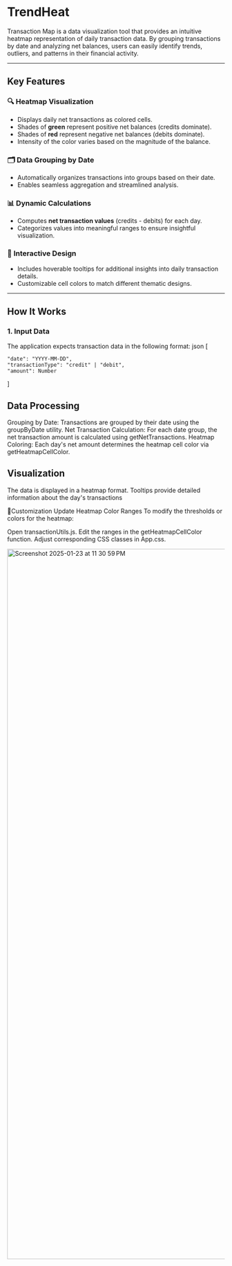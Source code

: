# TrendHeat

Transaction Map is a data visualization tool that provides an intuitive heatmap representation of daily transaction data. By grouping transactions by date and analyzing net balances, users can easily identify trends, outliers, and patterns in their financial activity.

---

## Key Features

### 🔍 **Heatmap Visualization**
- Displays daily net transactions as colored cells.
- Shades of **green** represent positive net balances (credits dominate).
- Shades of **red** represent negative net balances (debits dominate).
- Intensity of the color varies based on the magnitude of the balance.

### 🗂️ **Data Grouping by Date**
- Automatically organizes transactions into groups based on their date.
- Enables seamless aggregation and streamlined analysis.

### 📊 **Dynamic Calculations**
- Computes **net transaction values** (credits - debits) for each day.
- Categorizes values into meaningful ranges to ensure insightful visualization.

### 🎨 **Interactive Design**
- Includes hoverable tooltips for additional insights into daily transaction details.
- Customizable cell colors to match different thematic designs.

---

## How It Works

### 1. **Input Data**
The application expects transaction data in the following format:
json
[
  
    "date": "YYYY-MM-DD",
    "transactionType": "credit" | "debit",
    "amount": Number
  
]

## Data Processing
Grouping by Date: Transactions are grouped by their date using the groupByDate utility.
Net Transaction Calculation: For each date group, the net transaction amount is calculated using getNetTransactions.
Heatmap Coloring: Each day's net amount determines the heatmap cell color via getHeatmapCellColor.


## Visualization
The data is displayed in a heatmap format.
Tooltips provide detailed information about the day's transactions

🦾Customization
Update Heatmap Color Ranges
To modify the thresholds or colors for the heatmap:

Open transactionUtils.js.
Edit the ranges in the getHeatmapCellColor function.
Adjust corresponding CSS classes in App.css.

<img width="1642" alt="Screenshot 2025-01-23 at 11 30 59 PM" src="https://github.com/user-attachments/assets/ebc98909-e3ed-4187-b473-35bbb175fc23" />


